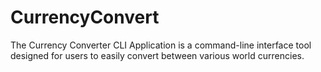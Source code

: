 # CurrencyConvert
The Currency Converter CLI Application is a command-line interface tool designed for users to easily convert between various world currencies. 
